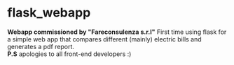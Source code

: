 # flask_webapp
<b>Webapp commissioned by "Fareconsulenza s.r.l"</b></n>
First time using flask for a simple web app that compares different (mainly) electric bills and generates a pdf report. </n><br>
<b>P.S</b>
apologies to all front-end developers :)
